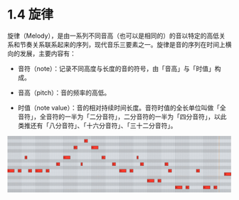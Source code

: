 # 1.4 旋律

旋律（Melody），是由一系列不同音高（也可以是相同的）的音以特定的高低关系和节奏关系联系起来的序列，现代音乐三要素之一。旋律是音的序列在时间上横向的发展，主要内容有：

- 音符（note）：记录不同高度与长度的音的符号，由「音高」与「时值」构成。

- 音高（pitch）：音的频率的高低。

- 时值（note value）：音的相对持续时间长度。音符时值的全长单位叫做「全音符」，全音符的一半为「二分音符」，二分音符的一半为「四分音符」，以此类推还有「八分音符」、「十六分音符」、「三十二分音符」。

![melody](../images/melody.png)
